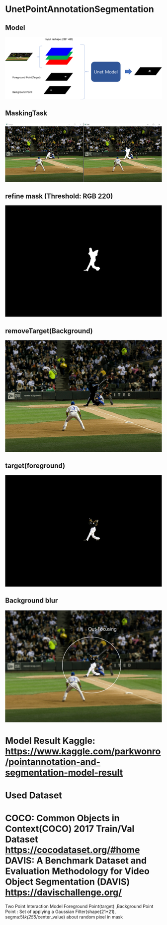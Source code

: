 # UnetPointAnnotationSegmentation
## Model
![Model](./img/model.png)
## MaskingTask
![MaskingTask](./img/maskingTask.JPG)
## refine mask (Threshold: RGB 220)
![mask](./img/mask.png)
## removeTarget(Background)
![removeTarget](./img/remove.png)
## target(foreground)
![target](./img/target.png)
## Background blur
![outFocusing](./img/outFocusing.png)
# Model Result Kaggle: https://www.kaggle.com/parkwonro/pointannotation-and-segmentation-model-result

# Used Dataset
COCO: Common Objects in Context(COCO) 2017 Train/Val Dataset https://cocodataset.org/#home
DAVIS: A Benchmark Dataset and Evaluation Methodology for Video Object Segmentation (DAVIS) https://davischallenge.org/
============================================================================================

Two Point Interaction Model
Foreground Point(target) ,Background Point 
Point : Set of applying a Gaussian Filter(shape(21*21), segma:5)*k(255*/center_value) about random pixel in mask
